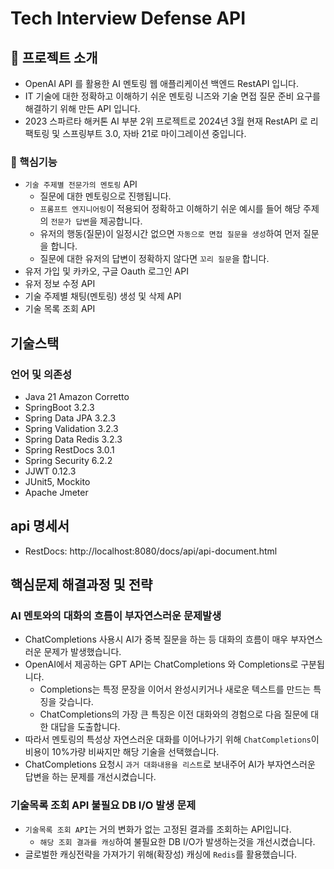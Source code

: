 <!-- 프로젝트 소개 -->

# Tech Interview Defense API

## :star2: 프로젝트 소개

- OpenAI API 를 활용한 AI 멘토링 웹 애플리케이션 백엔드 RestAPI 입니다.
- IT 기술에 대한 정확하고 이해하기 쉬운 멘토링 니즈와 기술 면접 질문 준비 요구를 해결하기 위해 만든 API 입니다.
- 2023 스파르타 해커톤 AI 부분 2위 프로젝트로 2024년 3월 현재 RestAPI 로 리팩토링 및 스프링부트 3.0, 자바 21로 마이그레이션 중입니다.

<!-- 핵심기능 -->

### :dart: 핵심기능

- `기술 주제별 전문가의 멘토링` API
    - 질문에 대한 멘토링으로 진행됩니다.
    - `프롬프트 엔지니어링`이 적용되어 정확하고 이해하기 쉬운 예시를 들어 해당 주제의 `전문가 답변`을 제공합니다.
    - 유저의 행동(질문)이 일정시간 없으면 `자동으로 면접 질문을 생성`하여 먼저 질문을 합니다.
    - 질문에 대한 유저의 답변이 정확하지 않다면 `꼬리 질문`을 합니다.
- 유저 가입 및 카카오, 구글 Oauth 로그인 API
- 유저 정보 수정 API
- 기술 주제별 채팅(멘토링) 생성 및 삭제 API
- 기술 목록 조회 API

## 기술스택

### 언어 및 의존성

- Java 21 Amazon Corretto
- SpringBoot 3.2.3
- Spring Data JPA 3.2.3
- Spring Validation 3.2.3
- Spring Data Redis 3.2.3
- Spring RestDocs 3.0.1
- Spring Security 6.2.2
- JJWT 0.12.3
- JUnit5, Mockito
- Apache Jmeter

## api 명세서

- RestDocs: http://localhost:8080/docs/api/api-document.html

## 핵심문제 해결과정 및 전략

### AI 멘토와의 대화의 흐름이 부자연스러운 문제발생

- ChatCompletions 사용시 AI가 중복 질문을 하는 등 대화의 흐름이 매우 부자연스러운 문제가 발생했습니다.
- OpenAI에서 제공하는 GPT API는 ChatCompletions 와 Completions로 구분됩니다.
    - Completions는 특정 문장을 이어서 완성시키거나 새로운 텍스트를 만드는 특징을 갖습니다.
    - ChatCompletions의 가장 큰 특징은 이전 대화와의 경험으로 다음 질문에 대한 대답을 도출합니다.
- 따라서 멘토링의 특성상 자연스러운 대화를 이어나가기 위해 `ChatCompletions`이 비용이 10%가량 비싸지만 해당 기술을 선택했습니다.
- ChatCompletions 요청시 `과거 대화내용을 리스트`로 보내주어 AI가 부자연스러운 답변을 하는 문제를 개선시켰습니다.

### 기술목록 조회 API 불필요 DB I/O 발생 문제

- `기술목록 조회 API`는 거의 변화가 없는 고정된 결과를 조회하는 API입니다.
    - `해당 조회 결과를 캐싱`하여 불필요한 DB I/O가 발생하는것을 개선시켰습니다.
- 글로벌한 캐싱전략을 가져가기 위해(확장성) 캐싱에 `Redis`를 활용했습니다.